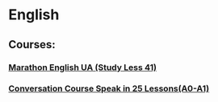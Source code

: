 # English
## Courses:
### [Marathon English UA (Study Less 41)](https://github.com/AndriiKot/Marathon__English__UA.git)
### [Conversation Course Speak in 25 Lessons(A0-A1)](https://github.com/AndriiKot/CONVERSATION_COURSE__SPEAK_IN_25_LESSONS__A0-A1__.git)